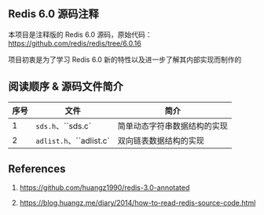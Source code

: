 Redis 6.0 源码注释
-----------------

本项目是注释版的 Redis 6.0 源码，原始代码：https://github.com/redis/redis/tree/6.0.16

项目初衷是为了学习 Redis 6.0 新的特性以及进一步了解其内部实现而制作的


阅读顺序 & 源码文件简介
-----------------

| 序号 | 文件 | 简介 |
| ------------- | ------------- | ------------- |
| 1  | `sds.h`、``sds.c` | 简单动态字符串数据结构的实现 |
| 2  | `adlist.h`、``adlist.c` | 双向链表数据结构的实现 |


References
-----------------

1. https://github.com/huangz1990/redis-3.0-annotated

2. https://blog.huangz.me/diary/2014/how-to-read-redis-source-code.html
